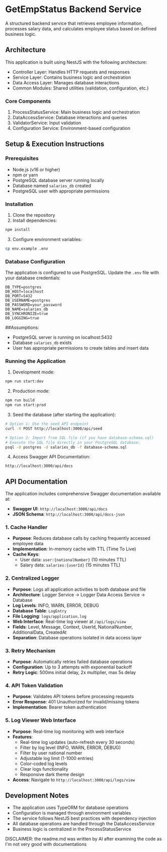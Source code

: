# GetEmpStatus Backend Service

A structured backend service that retrieves employee information, processes salary data, and calculates employee status based on defined business logic.

## Architecture

This application is built using NestJS with the following architecture:

- Controller Layer: Handles HTTP requests and responses
- Service Layer: Contains business logic and orchestration
- Data Access Layer: Manages database interactions
- Common Modules: Shared utilities (validation, configuration, etc.)

### Core Components

1. ProcessStatusService: Main business logic and orchestration
2. DataAccessService: Database interactions and queries
3. ValidatorService: Input validation
4. Configuration Service: Environment-based configuration

## Setup & Execution Instructions

### Prerequisites

- Node.js (v16 or higher)
- npm or yarn
- PostgreSQL database server running locally
- Database named `salaries_db` created
- PostgreSQL user with appropriate permissions

### Installation

1. Clone the repository
2. Install dependencies:
```bash
npm install
```

3. Configure environment variables:
```bash
cp env.example .env
```

### Database Configuration

The application is configured to use PostgreSQL. Update the `.env` file with your database credentials:

```env
DB_TYPE=postgres
DB_HOST=localhost
DB_PORT=5432
DB_USERNAME=postgres
DB_PASSWORD=your_password
DB_NAME=salaries_db
DB_SYNCHRONIZE=true
DB_LOGGING=true
```

##Assumptions:
- PostgreSQL server is running on localhost:5432
- Database `salaries_db` exists
- User has appropriate permissions to create tables and insert data

### Running the Application

1. Development mode:
```bash
npm run start:dev
```

2. Production mode:
```bash
npm run build
npm run start:prod
```

3. Seed the database (after starting the application):
```bash
# Option 1: Use the seed API endpoint
curl -X POST http://localhost:3000/api/seed

# Option 2: Import from SQL file (if you have database-schema.sql)
# Execute the SQL file directly in your PostgreSQL database:
psql -U postgres -d salaries_db -f database-schema.sql
```

4. Access Swagger API Documentation:
```
http://localhost:3000/api/docs
```

## API Documentation

The application includes comprehensive Swagger documentation available at:
- **Swagger UI**: `http://localhost:3000/api/docs`
- **JSON Schema**: `http://localhost:3000/api/docs-json`

### 1. Cache Handler
- **Purpose**: Reduces database calls by caching frequently accessed employee data
- **Implementation**: In-memory cache with TTL (Time To Live)
- **Cache Keys**: 
  - User data: `user:{nationalNumber}` (10 minutes TTL)
  - Salary data: `salaries:{userId}` (15 minutes TTL)

### 2. Centralized Logger
- **Purpose**: Logs all application activities to both database and file
- **Architecture**: Logger Service → Logger Data Access Service → Database
- **Log Levels**: INFO, WARN, ERROR, DEBUG
- **Database Table**: `LogEntry`
- **File Logging**: `logs/application.log`
- **Web Interface**: Real-time log viewer at `/api/logs/view`
- **Fields**: Level, Message, Context, UserId, NationalNumber, AdditionalData, CreatedAt
- **Separation**: Database operations isolated in data access layer

### 3. Retry Mechanism
- **Purpose**: Automatically retries failed database operations
- **Configuration**: Up to 3 attempts with exponential backoff
- **Retry Logic**: 500ms initial delay, 2x multiplier, max 5s delay

### 4. API Token Validation
- **Purpose**: Validates API tokens before processing requests
- **Error Response**: 401 Unauthorized for invalid/missing tokens
- **Implementation**: Bearer token authentication

### 5. Log Viewer Web Interface
- **Purpose**: Real-time log monitoring with web interface
- **Features**:
  - Real-time log updates (auto-refresh every 30 seconds)
  - Filter by log level (INFO, WARN, ERROR, DEBUG)
  - Filter by user national number
  - Adjustable log limit (1-1000 entries)
  - Color-coded log levels
  - Clear logs functionality
  - Responsive dark theme design
- **Access**: Navigate to `http://localhost:3000/api/logs/view`


## Development Notes

- The application uses TypeORM for database operations
- Configuration is managed through environment variables
- The service follows NestJS best practices with dependency injection
- All database operations are handled through the DataAccessService
- Business logic is centralized in the ProcessStatusService


DISCLAIMER: the readme.md was written by AI after examining the code as I'm not very good with documentations